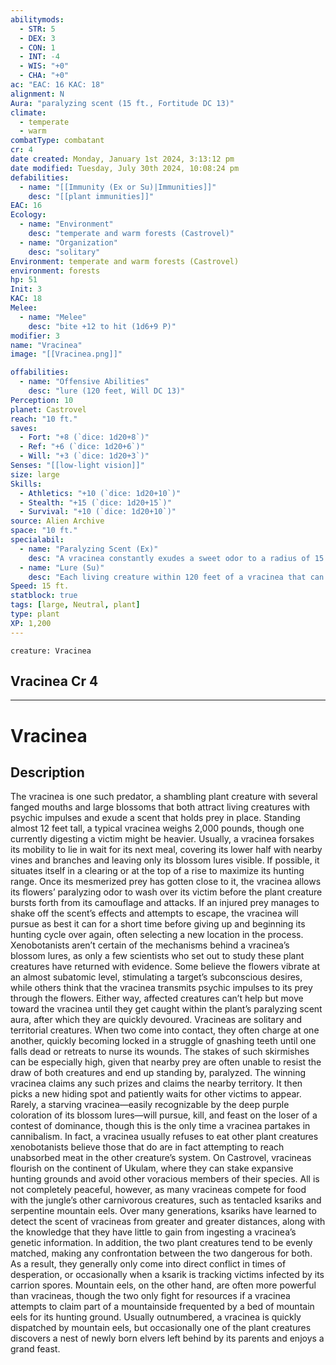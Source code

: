 ```yaml
---
abilitymods:
  - STR: 5
  - DEX: 3
  - CON: 1
  - INT: -4
  - WIS: "+0"
  - CHA: "+0"
ac: "EAC: 16 KAC: 18" 
alignment: N
Aura: "paralyzing scent (15 ft., Fortitude DC 13)"
climate:
  - temperate
  - warm
combatType: combatant
cr: 4
date created: Monday, January 1st 2024, 3:13:12 pm
date modified: Tuesday, July 30th 2024, 10:08:24 pm
defabilities:
  - name: "[[Immunity (Ex or Su)|Immunities]]"
    desc: "[[plant immunities]]"
EAC: 16
Ecology:
  - name: "Environment"
    desc: "temperate and warm forests (Castrovel)"
  - name: "Organization"
    desc: "solitary"
Environment: temperate and warm forests (Castrovel)
environment: forests
hp: 51
Init: 3
KAC: 18
Melee:
  - name: "Melee"
    desc: "bite +12 to hit (1d6+9 P)"
modifier: 3
name: "Vracinea"
image: "[[Vracinea.png]]"

offabilities:
  - name: "Offensive Abilities"
    desc: "lure (120 feet, Will DC 13)"
Perception: 10
planet: Castrovel
reach: "10 ft."
saves:
  - Fort: "+8 (`dice: 1d20+8`)"
  - Ref: "+6 (`dice: 1d20+6`)"
  - Will: "+3 (`dice: 1d20+3`)" 
Senses: "[[low-light vision]]"
size: large
Skills:
  - Athletics: "+10 (`dice: 1d20+10`)"
  - Stealth: "+15 (`dice: 1d20+15`)"
  - Survival: "+10 (`dice: 1d20+10`)"
source: Alien Archive
space: "10 ft."
specialabil:
  - name: "Paralyzing Scent (Ex)"
    desc: "A vracinea constantly exudes a sweet odor to a radius of 15 feet. Any living creature with a sense of smell that enters or starts its turn in this area of effect must succeed at a DC 13 fortitude save or be paralyzed for 1 round. Once a creature successfully saves against this effect, it is immune to the same vracinea’s paralyzing scent for 24 hours. This is an inhaled poison effect."
  - name: "Lure (Su)"
    desc: "Each living creature within 120 feet of a vracinea that can see its violet blossoms must succeed at a DC 13 Will save each round at the beginning of its turn or be drawn toward the plant. An affected target must use 2 move actions each round to move directly toward the vracinea at its full speed, and it can’t move in such a way that it loses line of sight to the vracinea. If the only path to the vracinea passes through terrain that could harm the target (such as a river of lava or a bed of sharp thorns), the target can attempt an additional saving throw to shake off the effect before moving into the dangerous area. An affected creature within 5 feet of the vracinea can take no actions and offers no resistance to the vracinea’s attacks. Once a creature successfully saves against this effect, it is immune to the same vracinea’s lure ability for 24 hours. This is a mind-affecting, sense-dependent effect."
Speed: 15 ft. 
statblock: true
tags: [large, Neutral, plant]
type: plant
XP: 1,200 
---
```


```statblock
creature: Vracinea
```

## Vracinea Cr 4

---

# Vracinea

## Description

The vracinea is one such predator, a shambling plant creature with several fanged mouths and large blossoms that both attract living creatures with psychic impulses and exude a scent that holds prey in place. Standing almost 12 feet tall, a typical vracinea weighs 2,000 pounds, though one currently digesting a victim might be heavier.
Usually, a vracinea forsakes its mobility to lie in wait for its next meal, covering its lower half with nearby vines and branches and leaving only its blossom lures visible. If possible, it situates itself in a clearing or at the top of a rise to maximize its hunting range. Once its mesmerized prey has gotten close to it, the vracinea allows its flowers’ paralyzing odor to wash over its victim before the plant creature bursts forth from its camouflage and attacks. If an injured prey manages to shake off the scent’s effects and attempts to escape, the vracinea will pursue as best it can for a short time before giving up and beginning its hunting cycle over again, often selecting a new location in the process.
Xenobotanists aren’t certain of the mechanisms behind a vracinea’s blossom lures, as only a few scientists who set out to study these plant creatures have returned with evidence. Some believe the flowers vibrate at an almost subatomic level, stimulating a target’s subconscious desires, while others think that the vracinea transmits psychic impulses to its prey through the flowers. Either way, affected creatures can’t help but move toward the vracinea until they get caught within the plant’s paralyzing scent aura, after which they are quickly devoured.
Vracineas are solitary and territorial creatures. When two come into contact, they often charge at one another, quickly becoming locked in a struggle of gnashing teeth until one falls dead or retreats to nurse its wounds. The stakes of such skirmishes can be especially high, given that nearby prey are often unable to resist the draw of both creatures and end up standing by, paralyzed. The winning vracinea claims any such prizes and claims the nearby territory. It then picks a new hiding spot and patiently waits for other victims to appear. Rarely, a starving vracinea—easily recognizable by the deep purple coloration of its blossom lures—will pursue, kill, and feast on the loser of a contest of dominance, though this is the only time a vracinea partakes in cannibalism. In fact, a vracinea usually refuses to eat other plant creatures
xenobotanists believe those that do are in fact attempting to reach unabsorbed meat in the other creature’s system.
On Castrovel, vracineas flourish on the continent of Ukulam, where they can stake expansive hunting grounds and avoid other voracious members of their species. All is not completely peaceful, however, as many vracineas compete for food with the jungle’s other carnivorous creatures, such as tentacled ksariks and serpentine mountain eels. Over many generations, ksariks have learned to detect the scent of vracineas from greater and greater distances, along with the knowledge that they have little to gain from ingesting a vracinea’s genetic information. In addition, the two plant creatures tend to be evenly matched, making any confrontation between the two dangerous for both. As a result, they generally only come into direct conflict in times of desperation, or occasionally when a ksarik is tracking victims infected by its carrion spores. Mountain eels, on the other hand, are often more powerful than vracineas, though the two only fight for resources if a vracinea attempts to claim part of a mountainside frequented by a bed of mountain eels for its hunting ground. Usually outnumbered, a vracinea is quickly dispatched by mountain eels, but occasionally one of the plant creatures discovers a nest of newly born elvers left behind by its parents and enjoys a grand feast.
